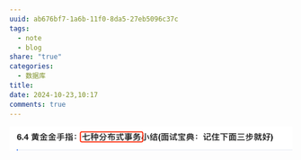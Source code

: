 ```yaml
---
uuid: ab676bf7-1a6b-11f0-8da5-27eb5096c37c
tags:
  - note
  - blog
share: "true"
categories:
  - 数据库
title: 
date: 2024-10-23,10:17
comments: true
---
```


![](assets/images/54c5e6889bc641e7006ae8d49e58f892_MD5.png)
